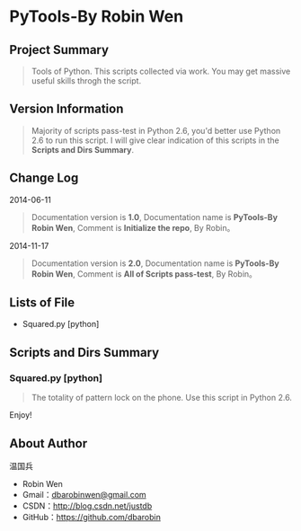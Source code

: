 # PyTools-By Robin Wen #

## Project Summary ##

> Tools of Python. This scripts collected via work. You may get massive useful skills throgh the script.

## Version Information ##
> Majority of scripts pass-test in Python 2.6, you'd better use Python 2.6 to run this script. I will give clear indication of this scripts in the **Scripts and Dirs Summary**.

## Change Log ##

2014-06-11
> Documentation version is **1.0**, Documentation name is **PyTools-By Robin Wen**, Comment is **Initialize the repo**, By Robin。

2014-11-17
> Documentation version is **2.0**, Documentation name is **PyTools-By Robin Wen**, Comment is **All of Scripts pass-test**, By Robin。

## Lists of File ##

* Squared.py [python]

## Scripts and Dirs Summary ##

### Squared.py [python] ###
> The totality of pattern lock on the phone. Use this script in Python 2.6.

Enjoy!

## About Author ##

温国兵

* Robin Wen
* Gmail：dbarobinwen@gmail.com
* CSDN：http://blog.csdn.net/justdb
* GitHub：https://github.com/dbarobin
